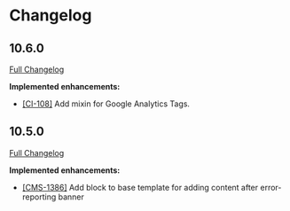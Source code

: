 # Changelog

## 10.6.0
[Full Changelog](https://github.com/uktrade/directory-components/pull/179/files)

**Implemented enhancements:**

- [[CI-108]](https://uktrade.atlassian.net/browse/CI-108) Add mixin for Google Analytics Tags.

## 10.5.0
[Full Changelog](https://github.com/uktrade/directory-components/pull/177/files)

**Implemented enhancements:**

- [[CMS-1386]](https://uktrade.atlassian.net/browse/CMS-1386) Add block to base template for adding content after error-reporting banner
